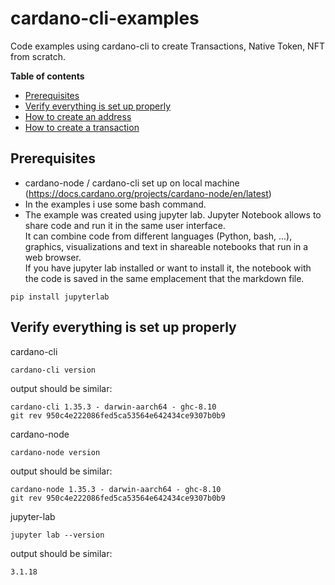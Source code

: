 # cardano-cli-examples
Code examples using cardano-cli to create Transactions, Native Token, NFT from scratch. 

**Table of contents**
- [Prerequisites](#Prerequisites)
- [Verify everything is set up properly](#Verify-everything-is-set-up-properly)
- [How to create an address](https://github.com/attadje/cardano-cli-examples/blob/main/1-address/how-to-create-an-address.md)
- [How to create a transaction](https://github.com/attadje/cardano-cli-examples/blob/main/2-simple-transaction/how-to-create-a-simple-tx.md)

## Prerequisites

- cardano-node / cardano-cli set up on local machine (https://docs.cardano.org/projects/cardano-node/en/latest)
- In the examples i use some bash command.
- The example was created using jupyter lab.
Jupyter Notebook allows to share code and run it in the same user interface.  
It can combine code from different languages (Python, bash, ...), graphics, visualizations and text in shareable notebooks that run in a web browser.  
If you have jupyter lab installed or want to install it, the notebook with the code is saved in the same emplacement that the markdown file.
```
pip install jupyterlab
```

## Verify everything is set up properly

cardano-cli

```
cardano-cli version
```

output should be similar:

```
cardano-cli 1.35.3 - darwin-aarch64 - ghc-8.10
git rev 950c4e222086fed5ca53564e642434ce9307b0b9
```

cardano-node

```
cardano-node version
```

output should be similar:

```
cardano-node 1.35.3 - darwin-aarch64 - ghc-8.10
git rev 950c4e222086fed5ca53564e642434ce9307b0b9
```

jupyter-lab
```
jupyter lab --version
```

output should be similar:
```
3.1.18
```



